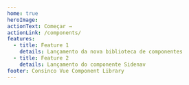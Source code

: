 ```yaml
---
home: true
heroImage:
actionText: Começar →
actionLink: /components/
features:
  - title: Feature 1
    details: Lançamento da nova biblioteca de componentes
  - title: Feature 2
    details: Lançamento do componente Sidenav
footer: Consinco Vue Component Library
---
```

